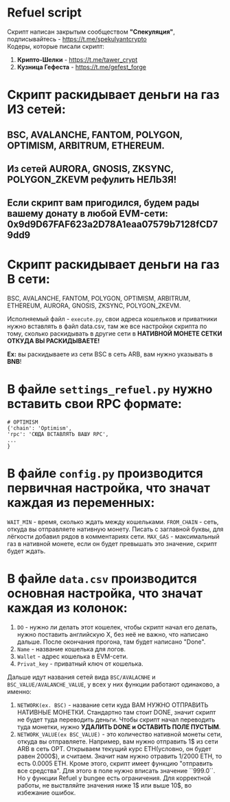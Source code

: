 # Refuel script
Скрипт написан закрытым сообществом **"Спекуляция"**, подписывайтесь - https://t.me/spekulyantcrypto  
Кодеры, которые писали скрипт:
1) **Крипто-Шелки** - https://t.me/tawer_crypt
2) **Кузница Гефеста** - https://t.me/gefest_forge

# Скрипт раскидывает деньги на газ ИЗ сетей:
BSC, AVALANCHE, FANTOM, POLYGON, OPTIMISM, ARBITRUM, ETHEREUM.
-----------------------------------------------------------------
Из сетей AURORA, GNOSIS, ZKSYNC, POLYGON_ZKEVM рефулить **НЕЛЬЗЯ!**
------------------------------------------------  
Если скрипт вам пригодился, будем рады вашему донату в любой EVM-сети: 0x9d9D67FAF623a2D78A1eaa07579b7128fCD79dd9
------------------------------------------------  

# Скрипт раскидывает деньги на газ В сети:
BSC, AVALANCHE, FANTOM, POLYGON, OPTIMISM, ARBITRUM, ETHEREUM, AURORA, GNOSIS, ZKSYNC, POLYGON_ZKEVM.

Исполняемый файл - ``execute.py``, свои адреса кошельков и приватники нужно вставлять в файл data.csv, там же все настройки скрипта по тому, сколько раскидывать в другие сети в **НАТИВНОЙ МОНЕТЕ СЕТКИ ОТКУДА ВЫ РАСКИДЫВАЕТЕ!**

**Ex:** вы раскидываете из сети BSC в сеть ARB, вам нужно указывать в **BNB**!  
# В файле ``settings_refuel.py`` нужно вставить свои RPC  формате:  
``# OPTIMISM``  
    ``{'chain': 'Optimism',``  
     ``'rpc': 'СЮДА ВСТАВЛЯТЬ ВАШУ RPC',``  
     ``...``  
     ``}``  
# В файле ``config.py`` производится первичная настройка, что значат каждая из переменных:
``WAIT_MIN`` - время, сколько ждать между кошельками.
``FROM_CHAIN`` - сеть, откуда вы отправляете нативную монету. Писать с заглавной буквы, для лёгкости добавил рядов в комментариях сети.
``MAX_GAS`` - максимальный газ в нативной монете, если он будет превышать это значение, скрипт будет ждать.

# В файле ``data.csv`` производится основная настройка, что значат каждая из колонок:

1) ``DO`` - нужно ли делать этот кошелек, чтобы скрипт начал его делать, нужно поставить английскую X, без неё не важно, что написано дальше. После окончания прогона, там будет написано "Done".
2) ``Name``  - название кошелька для логов.
3) ``Wallet``  - адрес кошелька в EVM-сети.
4) ``Privat_key`` - приватный ключ от кошелька.

Дальше идут названия сетей вида ``BSC/AVALACNHE`` и ``BSC_VALUE/AVALANCHE_VALUE``, у всех у них функции работают одинаково, а именно:

1) ``NETWORK(ex. BSC)`` - название сети куда ВАМ НУЖНО ОТПРАВИТЬ НАТИВНЫЕ МОНЕТКИ. Стандартно там стоит DONE, значит скрипт не будет туда переводить деньги. Чтобы скрипт начал переводить туда монетки, нужно **УДАЛИТЬ DONE и ОСТАВИТЬ ПОЛЕ ПУСТЫМ**. 
2) ``NETWORK_VALUE(ex BSC_VALUE)`` - это количество нативной монеты сети, откуда вы отправляете. Например, вам нужно отправить 1$ из сети ARB в сеть OPT. Открываем текущий курс ETH(условно, он будет равен 2000$), и считаем. Значит нам нужно отравить 1/2000 ETH, то есть 0.0005 ETH. Кроме этого, скрипт имеет функцию "отправить все средства". Для этого в поле нужно вписать значение ``999.0``. Но у функции Refuel у bungee есть ограничения. Для корректной работы, не выствляйте значения ниже 1$ или выше 10$, во избежание ошибок.
